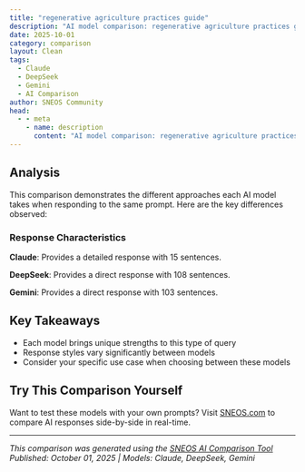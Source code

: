 ```yaml
---
title: "regenerative agriculture practices guide"
description: "AI model comparison: regenerative agriculture practices guide..."
date: 2025-10-01
category: comparison
layout: Clean
tags:
  - Claude
  - DeepSeek
  - Gemini
  - AI Comparison
author: SNEOS Community
head:
  - - meta
    - name: description
      content: "AI model comparison: regenerative agriculture practices guide..."
---
```


<ChatComparison
  title="regenerative agriculture practices guide"
  prompt="regenerative agriculture practices guide"
  :responses='{"Claude": "# Comprehensive Guide to Regenerative Agriculture Practices\n\n## What is Regenerative Agriculture?\n\nRegenerative agriculture is a holistic farming approach that focuses on rebuilding soil health, increasing biodiversity, and enhancing the overall resilience of agricultural systems. Unlike conventional agriculture, which often depletes natural resources, regenerative practices work to restore and improve ecosystem function.\n\n## Core Principles\n\n### 1. Soil Health First\n- Build organic matter and soil structure\n- Enhance water retention and nutrient cycling\n- Support beneficial microbial communities\n\n### 2. Minimize Disturbance\n- Reduce or eliminate tillage\n- Limit chemical inputs\n- Avoid compaction\n\n### 3. Maximize Diversity\n- Plant diverse crops and cover crops\n- Integrate livestock when appropriate\n- Support beneficial insects and wildlife\n\n### 4. Keep Soil Covered\n- Maintain living roots year-round\n- Use cover crops between cash crops\n- Apply organic mulches\n\n### 5. Integrate Livestock\n- Use managed grazing\n- Incorporate animals into crop rotations\n- Utilize natural fertilization\n\n## Key Regenerative Practices\n\n### Cover Crops\n**Benefits:**\n- Prevent soil erosion\n- Add organic matter\n- Suppress weeds\n- Improve soil structure\n\n**Common Cover Crops:**\n- Legumes: crimson clover, vetch, peas\n- Grasses: rye, oats, barley\n- Brassicas: radishes, turnips, mustard\n\n### Crop Rotation\n**Principles:**\n- Rotate between different plant families\n- Include nitrogen-fixing legumes\n- Break pest and disease cycles\n- Vary root depths and structures\n\n**Example 4-Year Rotation:**\n1. Corn\n2. Soybeans\n3. Small grains (wheat/oats)\n4. Cover crop/pasture\n\n### No-Till or Reduced-Till Farming\n**Advantages:**\n- Preserves soil structure\n- Reduces erosion\n- Maintains soil biology\n- Saves fuel and time\n\n**Implementation:**\n- Use specialized no-till planters\n- Manage residue properly\n- Control weeds with cover crops\n- May require transition period\n\n### Composting and Organic Matter Management\n**Compost Benefits:**\n- Improves soil structure\n- Adds nutrients slowly\n- Increases water retention\n- Supports beneficial microbes\n\n**Making Quality Compost:**\n- Balance carbon and nitrogen (30:1 ratio)\n- Maintain proper moisture\n- Ensure adequate oxygen\n- Monitor temperature\n\n### Managed Grazing\n**Rotational Grazing:**\n- Move livestock frequently\n- Allow adequate rest periods\n- Match stocking rates to forage\n- Monitor pasture health\n\n**Benefits:**\n- Improves soil fertility\n- Increases plant diversity\n- Enhances carbon sequestration\n- Reduces input costs\n\n## Implementation Strategies\n\n### Getting Started\n1. **Assess Current Conditions**\n - Test soil health\n - Evaluate biodiversity\n - Analyze input costs\n - Document baseline metrics\n\n2. **Start Small**\n - Begin with one field or practice\n - Learn from experience\n - Gradually expand successful methods\n - Connect with other regenerative farmers\n\n3. **Develop a Transition Plan**\n - Set realistic timelines\n - Budget for potential yield impacts\n - Plan for equipment needs\n - Consider certification options\n\n### Monitoring Progress\n**Soil Health Indicators:**\n- Organic matter content\n- Soil compaction\n- Water infiltration rates\n- Biological activity\n\n**Biodiversity Metrics:**\n- Species count and diversity\n- Beneficial insect populations\n- Bird and wildlife presence\n- Plant community health\n\n**Economic Indicators:**\n- Input cost reductions\n- Yield stability\n- Premium market access\n- Long-term profitability\n\n## Common Challenges and Solutions\n\n### Transition Period\n**Challenge:** Temporary yield decreases\n**Solutions:**\n- Gradual implementation\n- Diversify revenue streams\n- Seek transition support programs\n- Focus on long-term benefits\n\n### Weed Management\n**Challenge:** Controlling weeds without tillage\n**Solutions:**\n- Dense cover crop plantings\n- Strategic grazing\n- Mechanical cultivation when needed\n- Improve soil health for crop competitiveness\n\n### Knowledge and Skills\n**Challenge:** Learning new methods\n**Solutions:**\n- Attend workshops and field days\n- Join farmer networks\n- Work with advisors\n- Start with simple practices\n\n## Economic Benefits\n\n### Cost", "DeepSeek": "Of course. Here is a comprehensive guide to Regenerative Agriculture practices.\n\n### **What is Regenerative Agriculture?**\n\nRegenerative Agriculture is a holistic farming and land management philosophy that goes beyond sustainability. The goal is not just to \u0022do less harm,\u0022 but to actively **improve the health of the ecosystem**\u2014specifically the soil, water, biodiversity, and climate.\n\nThe core principle is to work with nature, rather than against it. Healthy soil is the foundation, as it leads to more nutrient-dense food, increased water retention, greater farm resilience, and the sequestration of atmospheric carbon dioxide.\n\n---\n\n### **The Five Core Principles of Regenerative Agriculture**\n\nThese principles, popularized by the non-profit **Understanding Ag**, provide the \u0022why\u0022 behind the practices:\n\n1. **Minimize Soil Disturbance:** This refers to both physical (tillage) and chemical (pesticides, synthetic fertilizers) disturbance. Disturbance destroys soil structure and the fragile fungal networks and microbial life that are essential for plant health.\n2. **Maximize Soil Armor:** Keep the soil covered with living plants or plant residues (like straw or leaves) at all times. This protects it from erosion, buffers temperature, and suppresses weeds.\n3. **Maximize Biodiversity:** A diverse system is a resilient system. This includes diversity in crops, animals, insects, and soil microbes. Each organism plays a unique role in the ecosystem.\n4. **Maintain Living Roots Year-Round:** Plants exude sugars (exudates) through their roots to feed soil microbes. Having a living root in the ground for as much of the year as possible keeps this symbiotic relationship active.\n5. **Integrate Animals:** When managed properly, livestock are a powerful tool for regenerating land. Their grazing, trampling, and manure mimic the beneficial impact of historical herds of herbivores.\n\n---\n\n### **Key Regenerative Agriculture Practices**\n\nHere are the practical applications of the principles above.\n\n#### 1. No-Till or Reduced Tillage\n* **What it is:** Eliminating or minimizing the plowing and turning of soil.\n* **Benefits:**\n * Preserves soil structure, preventing compaction.\n * Protects mycorrhizal fungi and other soil life.\n * Reduces erosion and water evaporation.\n * Increases soil organic matter over time.\n* **How to Start:** Use no-till drills for planting directly into crop residue. Transition from conventional tillage to reduced tillage first.\n\n#### 2. Cover Cropping\n* **What it is:** Planting specific crops not for harvest, but to benefit the soil. They are grown in the off-season or between cash crops.\n* **Benefits:**\n * **Prevents Erosion:** Roots hold soil in place.\n * **Improves Soil Fertility:** Legumes (like clover and vetch) fix nitrogen from the air.\n * **Builds Organic Matter:** Biomass is returned to the soil.\n * **Breaks Pest Cycles:** Disrupts the habitat and food source for pests.\n * **Suppresses Weeds:** Outcompetes weeds for light and resources.\n* **How to Start:** Select cover crops based on your goal (e.g., cereal rye for biomass, daikon radish to break up compaction). Terminate them by mowing, roller-crimping, or with a targeted herbicide (though organic methods are preferred).\n\n#### 3. Crop Diversity and Rotations\n* **What it is:** Moving away from monocultures (growing a single crop) and instead growing a variety of crops in a planned sequence over several seasons.\n* **Benefits:**\n * Different root structures mine different soil depths for nutrients.\n * Disrupts pest and disease cycles that target specific plants.\n * Supports a wider range of beneficial insects and soil microbes.\n* **How to Start:** Introduce a new cash crop into your rotation. Use multi-species cover crop mixes. Consider companion planting.\n\n#### 4. Managed Grazing (or Adaptive Multi-Paddock Grazing)\n* **What it is:** A system where livestock are moved frequently between small paddocks, mimicking the concentrated grazing and long recovery periods of wild herds.\n* **Benefits:**\n * Plants are grazed aggressively but given ample time to fully recover, building root mass.\n * Animal manure and trampled plants fertilize the soil evenly.\n * Dramatically increases forage production and soil organic matter.\n* **How to Start:** Subdivide large pastures with temporary fencing. Move animals daily or even multiple times a day. The key is high stock density and long recovery periods.\n\n#### 5. Agroforestry \u0026 Silvopasture\n* **What it is:** Intentionally integrating trees and shrubs into crop and animal farming systems.\n * **Alley Cropping:** Growing crops between rows of trees.\n * **Silvopasture:** Combining forestry with grazing livestock.\n* **Benefits:**\n * Trees provide shade and shelter for animals and crops.\n * Deep tree roots bring up nutrients.\n * Trees are a long-term carbon sink.\n * Diversifies farm income (e.g., fruit, nuts, timber).\n* **How to Start:** Plant nut or fruit trees in a pasture system. Use fast-growing trees as windbreaks.\n\n#### 6. Composting and Compost Teas\n* **What it is:** Recycling organic matter (manure, crop residues, food scraps) into a stable, humus-rich soil amendment. Compost tea is a liquid extract used to inoculate soils and plants with beneficial microbes.\n* **Benefits:**\n * Inoculates the soil with a diverse population of beneficial microbes.\n * Adds organic matter and nutrients in a slow-release form.\n * Improves soil structure and water-holding capacity.\n* **How to Start:** Create a compost pile or windrow. Apply finished compost to fields, or use a compost tea brewer to create liquid applications.\n\n---\n\n### **A Sample Transition Plan for a Farmer**\n\nTransitioning doesn\u0027t happen overnight. It\u0027s a journey.\n\n* **Year 1:**\n * **Soil Test:** Get a comprehensive baseline soil test.\n * **Reduce Tillage:** Try strip-till or no-till on one field.\n * **Plant a Cover Crop:** After harvest on one field, even a simple mix like oats and winter peas.\n* **Year 2-3:**\n * **Expand Cover Cropping:** Use more diverse mixes on more acres.\n * **Diversify Rotation:** Add a new cash crop (e.g., add soybeans to a corn-only system).\n * **Integrate Animals:** If you don\u0027t have livestock, consider partnering with a neighbor to graze your cover crops or crop residues.\n* **Year 4\u002B:**\n * **Refine Grazing Management:** If you have animals, move towards adaptive multi-paddock grazing.\n * **Explore Agroforestry:** Start planning and planting tree systems.\n * **Monitor \u0026 Adapt:** Continuously observe your land, soil health, and profitability.\n\n---\n\n### **How to Measure Success**\n\nDon\u0027t just guess\u2014measure your progress.\n\n1. **The Soil Slake Test:** A simple jar test to see how well your soil aggregates hold together in water. Healthy soil holds together; degraded soil disintegrates.\n2. **The Earthworm Count:** A great indicator of biological activity. More earthworms generally mean healthier soil.\n3. **Water Infiltration Test:** See how quickly water soaks into your soil. Healthy soil with good structure absorbs water like a sponge.\n4. **Laboratory Tests:** Use advanced soil tests like the Haney Test or PLFA (Phospholipid Fatty Acid) analysis, which measure soil health indicators like microbial activity and organic carbon.\n\n### **Conclusion**\n\nRegenerative agriculture is not a one-size-fits-all prescription. It is a context-sensitive approach that requires observation, adaptation, and a long-term perspective. The rewards, however, are profound: more resilient farms, cleaner water, a healthier climate, and more nutrient-dense food for our communities.\n\n**For further learning, explore resources from:**\n* **Understanding Ag** \u0026 **Soil Health Academy**\n* **No-Till on the Plains**\n* **Savory Institute** (for holistic management)\n* **Rodale Institute**", "Gemini": "## Regenerative Agriculture Practices Guide\n\nRegenerative agriculture is a farming and grazing practice that, among other benefits, reverses climate change by rebuilding soil organic matter and restoring degraded soil biodiversity \u2013 resulting in carbon drawdown and improving the water cycle. It\u0027s a holistic approach that focuses on improving the health and resilience of the entire farm ecosystem.\n\nThis guide provides an overview of key practices, principles, and considerations for implementing regenerative agriculture on your farm.\n\n**I. Core Principles of Regenerative Agriculture:**\n\nThese principles guide the selection and implementation of specific practices. Focusing on these principles helps ensure a holistic and impactful approach.\n\n* **Minimize Soil Disturbance:** Reduce or eliminate tillage (plowing, disking, etc.) to protect soil structure, microbes, and carbon stores.\n* **Keep the Soil Covered:** Use cover crops, mulches, or crop residues to protect the soil surface from erosion, suppress weeds, and regulate soil temperature and moisture.\n* **Maximize Biodiversity:** Promote diverse plant and animal life above and below ground to create a resilient and balanced ecosystem.\n* **Keep Living Roots in the Ground as Long as Possible:** Extend the growing season with cover crops and perennial plants to feed soil microbes and improve nutrient cycling.\n* **Integrate Livestock (When Appropriate):** Use managed grazing to improve soil health, nutrient cycling, and pasture productivity (always consider the environmental context and ensure responsible management).\n* **Context is Key:** Adapt principles and practices to your specific climate, soil type, crops, and livestock.\n\n**II. Key Practices for Regenerative Agriculture:**\n\nThese practices are tools you can use to implement the core principles. Each farm will require a unique combination of these practices.\n\n**A. Soil Management:**\n\n* **No-Till/Minimum Tillage:**\n * **Benefits:** Reduces soil erosion, improves water infiltration, increases soil organic matter, reduces fuel costs.\n * **Implementation:** Use no-till planters or drills, consider strip tillage, and manage crop residues.\n * **Considerations:** Requires careful weed management, can be challenging in heavy clay soils.\n* **Cover Cropping:**\n * **Benefits:** Improves soil health, suppresses weeds, fixes nitrogen (legumes), scavenges nutrients, and provides soil cover.\n * **Implementation:** Plant cover crops after harvest or inter-seed them into existing crops. Choose species based on desired benefits and climate. Examples: Rye, oats, vetch, clover, buckwheat, radish.\n * **Considerations:** Requires planning and management, can use water, may need to terminate cover crops before planting cash crops.\n* **Composting \u0026 Soil Amendments:**\n * **Benefits:** Improves soil fertility, adds organic matter, and enhances microbial activity.\n * **Implementation:** Use compost, manure, biochar, rock phosphate, and other amendments based on soil testing and needs.\n * **Considerations:** Requires a source of organic materials, proper composting techniques, and accurate application rates.\n* **Contour Farming \u0026 Terracing:**\n * **Benefits:** Reduces soil erosion on sloping land by slowing water runoff.\n * **Implementation:** Plant crops along the contour of the land and build terraces to create level planting areas.\n * **Considerations:** Requires careful planning and construction, best suited for sloping land.\n* **Keyline Design:**\n * **Benefits:** Improves water distribution across the landscape, reduces erosion, and enhances soil fertility.\n * **Implementation:** Identifies keylines (contours that dictate water flow) and implements a system of shallow tillage to direct water across the land.\n * **Considerations:** Requires specialized knowledge and equipment, suited for larger properties.\n\n**B. Crop Management:**\n\n* **Crop Rotation:**\n * **Benefits:** Breaks pest and disease cycles, improves soil health, and balances nutrient uptake.\n * **Implementation:** Rotate different crops (e.g., legumes, grasses, brassicas) in a planned sequence.\n * **Considerations:** Requires careful planning and knowledge of crop requirements.\n* **Intercropping \u0026 Companion Planting:**\n * **Benefits:** Increases biodiversity, suppresses weeds, improves nutrient utilization, and attracts beneficial insects.\n * **Implementation:** Plant different crops together in the same field. Examples: Corn and beans, tomatoes and basil.\n * **Considerations:** Requires careful planning and knowledge of crop interactions.\n* **Agroforestry:**\n * **Benefits:** Provides shade, reduces wind erosion, improves soil health, and provides diverse income streams (timber, fruit, nuts).\n * **Implementation:** Integrate trees and shrubs into agricultural systems. Examples: Alley cropping, silvopasture.\n * **Considerations:** Requires long-term planning and management, may require specialized knowledge.\n* **Diversified Planting:**\n * **Benefits:** Increased biodiversity, improved soil health and resilience, and more efficient resource use.\n * **Implementation:** Move away from monoculture and incorporate more varieties, and species into your farming system.\n * **Considerations:** Increased knowledge base needed, and different management practices.\n\n**C. Livestock Management (When Applicable):**\n\n* **Managed Grazing (Rotational Grazing, Adaptive Grazing, Holistic Management):**\n * **Benefits:** Improves pasture health, increases forage production, enhances nutrient cycling, and sequesters carbon in the soil.\n * **Implementation:** Rotate livestock frequently between pastures, allowing plants to recover.\n * **Considerations:** Requires fencing, water infrastructure, and careful monitoring of pasture conditions.\n* **Silvopasture:**\n * **Benefits:** Provides shade for livestock, improves pasture health, and diversifies income streams.\n * **Implementation:** Integrate trees and shrubs into pastures.\n * **Considerations:** Requires careful planning and management, may require specialized knowledge.\n* **Animal Integration into Cropping Systems:**\n * **Benefits:** Natural fertilizer, weed and pest control.\n * **Implementation:** Allow animals to graze cover crops or crop residue at specific times.\n * **Considerations:** Proper management to ensure animal welfare and prevent soil compaction.\n\n**III. Implementation Strategy:**\n\n* **Start Small:** Begin with a pilot project on a small portion of your farm to test and refine practices.\n* **Soil Testing:** Conduct regular soil tests to monitor soil health improvements and adjust management practices accordingly.\n* **Observation \u0026 Adaptation:** Pay close attention to your farm ecosystem and adapt practices based on your observations.\n* **Seek Expertise:** Consult with regenerative agriculture experts, farmers, and organizations for guidance and support.\n* **Continuous Learning:** Stay up-to-date on the latest research and best practices in regenerative agriculture.\n* **Develop a Comprehensive Plan:** Create a long-term plan that outlines your goals, objectives, and specific practices for implementing regenerative agriculture.\n* **Prioritize Soil Health:** Recognize that healthy soil is the foundation of a regenerative system, and prioritize practices that improve soil health and fertility.\n\n**IV. Benefits of Regenerative Agriculture:**\n\n* **Improved Soil Health:** Increased organic matter, improved water infiltration, reduced erosion.\n* **Enhanced Biodiversity:** Increased plant and animal life above and below ground.\n* **Carbon Sequestration:** Removal of carbon dioxide from the atmosphere and storage in the soil.\n* **Increased Resilience:** Improved ability to withstand drought, floods, and other extreme weather events.\n* **Reduced Input Costs:** Decreased reliance on synthetic fertilizers, pesticides, and herbicides.\n* **Increased Productivity:** Higher yields and improved forage production.\n* **Improved Water Quality:** Reduced runoff of pollutants into waterways.\n* **Enhanced Farm Profitability:** Increased yields, reduced input costs, and access to premium markets.\n* **Improved Human Health:** Healthier food and a more sustainable food system.\n\n**V. Challenges \u0026 Considerations:**\n\n* **Transition Time:** It can take time to see the full benefits of regenerative agriculture.\n* **Knowledge \u0026 Skills:** Requires a good understanding of soil science, ecology, and farm management.\n* **Equipment \u0026 Infrastructure:** May require new equipment or infrastructure modifications.\n* **Weed Management:** Weeds can be a challenge, especially in the early stages of transition.\n* **Financial Investment:** May require upfront investment in cover crop seed, equipment, and infrastructure.\n* **Context-Specific Adaptations:** Practices must be adapted to the specific climate, soil type, and farming system.\n* **Market Access:** Securing access to markets that value regenerative products.\n\n**VI. Resources:**\n\n* **Rodale Institute:** [https://rodaleinstitute.org/](https://rodaleinstitute.org/)\n* **Kiss the Ground:** [https://kisstheground.com/](https://kisstheground.com/)\n* **Savory Institute:** [https://savory.global/](https://savory.global/)\n* **NRCS (Natural Resources Conservation Service):** Local NRCS offices provide technical and financial assistance for implementing conservation practices.\n* **Regenerative Agriculture Alliance:** (Search online for local alliances)\n* **Acres USA:** [https://www.acresusa.com/](https://www.acresusa.com/)\n\n**Conclusion:**\n\nRegenerative agriculture offers a powerful pathway towards a more sustainable and resilient food system. By embracing the core principles and implementing appropriate practices, farmers can improve soil health, enhance biodiversity, sequester carbon, and build thriving farms for the future. Remember to adapt the information to your specific context and continue learning and experimenting to achieve optimal results. Good luck!\n"}' 
  published-date="16:27"
/>

## Analysis

This comparison demonstrates the different approaches each AI model takes when responding to the same prompt. Here are the key differences observed:

### Response Characteristics

**Claude**: Provides a detailed response with 15 sentences. 

**DeepSeek**: Provides a direct response with 108 sentences. 

**Gemini**: Provides a direct response with 103 sentences. 

## Key Takeaways

- Each model brings unique strengths to this type of query
- Response styles vary significantly between models
- Consider your specific use case when choosing between these models

## Try This Comparison Yourself

Want to test these models with your own prompts? Visit [SNEOS.com](https://sneos.com) to compare AI responses side-by-side in real-time.

---

*This comparison was generated using the [SNEOS AI Comparison Tool](https://sneos.com)*
*Published: October 01, 2025 | Models: Claude, DeepSeek, Gemini*
